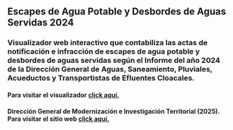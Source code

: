 ## Escapes de Agua Potable y Desbordes de Aguas Servidas 2024
### Visualizador web interactivo que contabiliza las actas de notificación e infracción de escapes de agua potable y desbordes de aguas servidas según el Informe del año 2024 de la Dirección General de Aguas, Saneamiento, Pluviales, Acueductos y Transportistas de Efluentes Cloacales.

#### Para visitar el visualizador <a href="https://agstnrdz.github.io/aguas_2024/map.html" target="_blank">click aquí.</a>

#### Dirección General de Modernización e Investigación Territorial (2025). Para visitar el sitio web <a href="https://www.comodoro.gov.ar/miciudad/" target="_blank">click aquí.</a>
